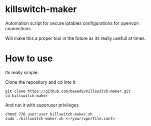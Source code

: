 # killswitch-maker
Automation script for secure iptables configurations for openvpn connections

Will make this a proper tool in the future as its really usefull at times. 

# How to use
Its really simple. 

Clone the repository and cd into it
```
git clone https://github.com/based8/killswitch-maker.git
cd killswitch-maker
```

And run it with superuser privileges
```
chmod 770 user:user killswitch-maker.sh
sudo ./killswitch-maker.sh <~/your/vpn/file.conf>
```


